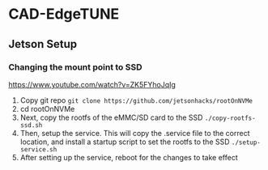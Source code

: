 # CAD-EdgeTUNE

## Jetson Setup

### Changing the mount point to SSD
https://www.youtube.com/watch?v=ZK5FYhoJqIg
1. Copy git repo ``git clone https://github.com/jetsonhacks/rootOnNVMe``
2. cd rootOnNVMe
3. Next, copy the rootfs of the eMMC/SD card to the SSD ``./copy-rootfs-ssd.sh``
4. Then, setup the service. This will copy the .service file to the correct location, and install a startup script to set the rootfs to the SSD ``./setup-service.sh``
5. After setting up the service, reboot for the changes to take effect
